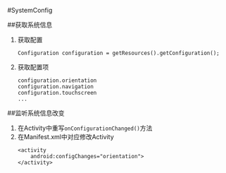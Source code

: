 #SystemConfig

##获取系统信息
1. 获取配置
    ```
    Configuration configuration = getResources().getConfiguration();
    ```
1. 获取配置项
    ```
    configuration.orientation
    configuration.navigation
    configuration.touchscreen
    ...
    ```

##监听系统信息改变
1. 在Activity中重写`onConfigurationChanged()`方法
1. 在Manifest.xml中对应修改Activity
    ```
    <activity
        android:configChanges="orientation">
    </activity>
    ```